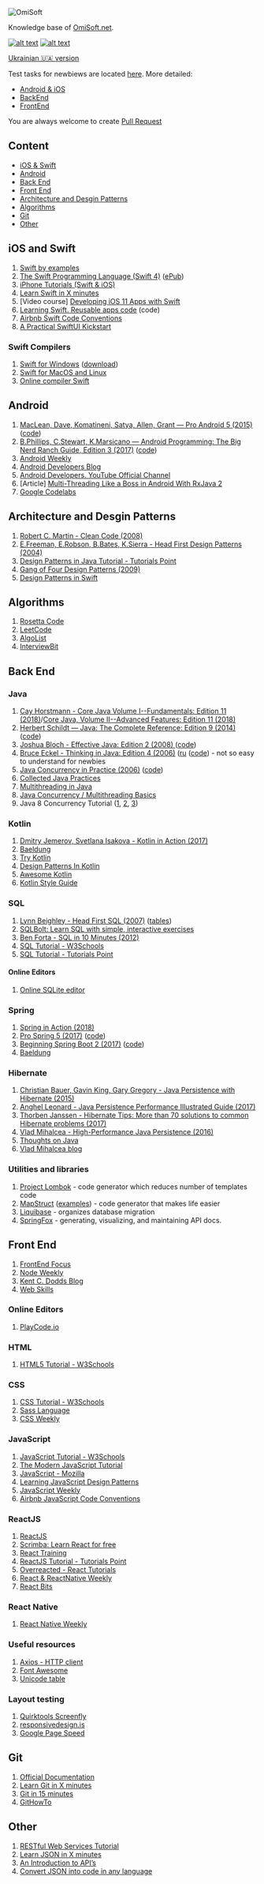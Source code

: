 ![OmiSoft](/images/header.png)

Knowledge base of [OmiSoft.net](https://omisoft.net/?utm_source=github&utm_medium=social).  

[![alt text][1.1]][1]
[![alt text][2.1]][2]

[1]: http://www.twitter.com/omisoftnet
[2]: http://www.facebook.com/omisoftnet

[1.1]: http://i.imgur.com/wWzX9uB.png (twitter icon without padding)
[2.1]: http://i.imgur.com/fep1WsG.png (facebook icon without padding)

[Ukrainian 🇺🇦 version](./README_UKR.md)

Test tasks for newbiews are located [here](https://github.com/eresid/education/tree/master/exercises). More detailed:

- [Android & iOS](https://github.com/eresid/education/blob/master/exercises/BlogMobile.md)
- [BackEnd](https://github.com/eresid/education/blob/master/exercises/Blog.md)
- [FrontEnd](https://github.com/eresid/education/blob/master/exercises/BlogWeb.md)

You are always welcome to create [Pull Request](https://github.com/eresid/education/pulls)

## Content

- [iOS & Swift](#iOS-and-Swift)
- [Android](#Android)
- [Back End](#Back-end)
- [Front End](#Front-end)
- [Architecture and Desgin Patterns](#Architecture-and-Desgin-Patterns)
- [Algorithms](#Algorithms)
- [Git](#Git)
- [Other](#Other)

## iOS and Swift

1) [Swift by examples](http://brettbukowski.github.io/SwiftExamples/)
2) [The Swift Programming Language (Swift 4)](https://developer.apple.com/library/content/documentation/Swift/Conceptual/Swift_Programming_Language/) ([ePub](https://swift.org/documentation/TheSwiftProgrammingLanguage(Swift4).epub))
3) [iPhone Tutorials (Swift & iOS)](https://www.raywenderlich.com/tutorials)
4) [Learn Swift in X minutes](https://learnxinyminutes.com/docs/swift/)
5) [Video course] [Developing iOS 11 Apps with Swift](https://itunes.apple.com/us/course/developing-ios-11-apps-with-swift/id1309275316)
6) [Learning Swift. Reusable apps code](https://github.com/btrn/Swift) (code)
7) [Airbnb Swift Code Conventions](https://github.com/airbnb/swift)
8) [A Practical SwiftUI Kickstart](https://matteomanferdini.com/swiftui/)

### Swift Compilers

1) [Swift for Windows](https://swiftforwindows.github.io/) ([download](https://github.com/SwiftForWindows/SwiftForWindows/releases))
2) [Swift for MacOS and Linux](https://swift.org/download/)
3) [Online compiler Swift](https://glot.io/new/swift)

## Android

1) [MacLean, Dave, Komatineni, Satya, Allen, Grant — Pro Android 5 (2015)](https://www.apress.com/gp/book/9781430246800) ([code](https://github.com/Apress/pro-android-5))
2) [B.Phillips, C.Stewart, K.Marsicano  — Android Programming: The Big Nerd Ranch Guide, Edition 3 (2017)](https://play.google.com/store/books/details/Bill_Phillips_Android_Programming?id=1igDDgAAQBAJ) ([code](http://www.bignerdranch.com/solutions/AndroidProgramming.zip))
3) [Android Weekly](http://androidweekly.net/)
4) [Android Developers Blog](https://android-developers.googleblog.com/)
5) [Android Developers. YouTube Official Channel](https://www.youtube.com/user/androiddevelopers)
6) [Article] [Multi-Threading Like a Boss in Android With RxJava 2](https://blog.gojekengineering.com/multi-threading-like-a-boss-in-android-with-rxjava-2-b8b7cf6eb5e2)
7) [Google Codelabs](https://codelabs.developers.google.com/)

## Architecture and Desgin Patterns

1) [Robert C. Martin - Clean Code (2008)](https://play.google.com/store/books/details?id=_i6bDeoCQzsC)
2) [E.Freeman, E.Robson, B.Bates, K.Sierra - Head First Design Patterns (2004)](https://play.google.com/store/books/details/Eric_Freeman_Head_First_Design_Patterns?id=NXIrAQAAQBAJ)
3) [Design Patterns in Java Tutorial - Tutorials Point](https://www.tutorialspoint.com/design_pattern/index.htm)
4) [Gang of Four Design Patterns (2009)](http://www.blackwasp.co.uk/gofpatterns.aspx)
5) [Design Patterns in Swift](https://github.com/ochococo/Design-Patterns-In-Swift)

## Algorithms

1) [Rosetta Code](http://rosettacode.org/)
2) [LeetCode](https://leetcode.com)
3) [AlgoList](http://algolist.net/)
4) [InterviewBit](https://www.interviewbit.com/)

## Back End

### Java

1) [Cay Horstmann - Core Java Volume I--Fundamentals: Edition 11 (2018)](https://play.google.com/store/books/details/Cay_S_Horstmann_Core_Java_Volume_I_Fundamentals?id=qIhnDwAAQBAJ)/[Core Java, Volume II--Advanced Features: Edition 11 (2018)](https://play.google.com/store/books/details/Cay_S_Horstmann_Core_Java_Volume_II_Advanced_Featu?id=m1yGDwAAQBAJ)
2) [Herbert Schildt — Java: The Complete Reference: Edition 9 (2014)](https://play.google.com/store/books/details/Herbert_Schildt_Java_The_Complete_Reference_Ninth?id=fY-bAgAAQBAJ) ([code](https://github.com/hloong/Java-The-Complete-Reference-Ninth-Edition-SourceCode))
3) [Joshua Bloch - Effective Java: Edition 2 (2008) ](https://play.google.com/store/books/details/Joshua_Bloch_Effective_Java?id=ka2VUBqHiWkC) ([code](https://github.com/marhan/effective-java-examples))
4) [Bruce Eckel - Thinking in Java: Edition 4 (2006)](https://sophia.javeriana.edu.co/~cbustaca/docencia/POO-2016-01/documentos/Thinking_in_Java_4th_edition.pdf) ([ru](https://rozetka.com.ua/ua/21486081/p21486081/) ([code](http://www.mindviewinc.com/TIJ4/CodeInstructions.html)) - not so easy to understand for newbies
5) [Java Concurrency in Practice (2006)](https://play.google.com/store/books/details/Tim_Peierls_Java_Concurrency_in_Practice?id=EK43StEVfJIC) ([code](http://jcip.net/listings.html))
6) [Collected Java Practices](http://www.javapractices.com/home/HomeAction.do)
7) [Multithreading in Java](https://beginnersbook.com/2013/03/multithreading-in-java/)
8) [Java Concurrency / Multithreading Basics](https://www.callicoder.com/java-concurrency-multithreading-basics/)
9) Java 8 Concurrency Tutorial ([1](http://winterbe.com/posts/2015/04/07/java8-concurrency-tutorial-thread-executor-examples/), [2](http://winterbe.com/posts/2015/04/30/java8-concurrency-tutorial-synchronized-locks-examples/), [3](http://winterbe.com/posts/2015/05/22/java8-concurrency-tutorial-atomic-concurrent-map-examples/))

### Kotlin

1) [Dmitry Jemerov, Svetlana Isakova - Kotlin in Action (2017)](https://www.manning.com/books/kotlin-in-action)
2) [Baeldung](https://www.baeldung.com/category/kotlin/)
3) [Try Kotlin](https://try.kotlinlang.org/)
4) [Design Patterns In Kotlin](https://github.com/dbacinski/Design-Patterns-In-Kotlin)
5) [Awesome Kotlin](https://github.com/KotlinBy/awesome-kotlin)
6) [Kotlin Style Guide](https://developer.android.com/kotlin/style-guide)


### SQL

1) [Lynn Beighley - Head First SQL (2007)](https://play.google.com/store/books/details/Lynn_Beighley_Head_First_SQL?id=5iR4hZNSCcgC) ([tables](http://www.headfirstlabs.com/books/hfsql/))
2) [SQLBolt: Learn SQL with simple, interactive exercises](https://sqlbolt.com)
3) [Ben Forta - SQL in 10 Minutes (2012)](https://play.google.com/store/books/details/Ben_Forta_SQL_in_10_Minutes_Sams_Teach_Yourself?id=IkBxyCMqwI8C)
4) [SQL Tutorial - W3Schools](https://www.w3schools.com/sql/)
5) [SQL Tutorial - Tutorials Point](https://www.tutorialspoint.com/sql/)

#### Online Editors
1) [Online SQLite editor](https://sqliteonline.com/)

### Spring

1) [Spring in Action (2018)](https://www.manning.com/books/spring-in-action-fifth-edition)
2) [Pro Spring 5 (2017)](https://www.apress.com/gp/book/9781484228074) ([code](https://github.com/Apress/pro-spring-5))
3) [Beginning Spring Boot 2 (2017)](https://www.apress.com/gp/book/9781484229309) ([code](https://github.com/Apress/beg-spring-boot-2))
4) [Baeldung](http://www.baeldung.com)

### Hibernate

1) [Christian Bauer, Gavin King, Gary Gregory - Java Persistence with Hibernate (2015)](https://www.manning.com/books/java-persistence-with-hibernate-second-edition)
2) [Anghel Leonard - Java Persistence Performance Illustrated Guide (2017)](https://leanpub.com/java-persistence-performance-illustrated-guide)
3) [Thorben Janssen - Hibernate Tips: More than 70 solutions to common Hibernate problems (2017)](https://www.amazon.com/Hibernate-Tips-solutions-common-problems-ebook/dp/B06XXGYZHS/ref=sr_1_1?tag=toj04-20)
4) [Vlad Mihalcea - High-Performance Java Persistence (2016)](https://www.amazon.com/High-Performance-Java-Persistence-Vlad-Mihalcea/dp/973022823X)
5) [Thoughts on Java](https://thoughts-on-java.org/)
6) [Vlad Mihalcea blog](https://vladmihalcea.com/blog/)

### Utilities and libraries

1) [Project Lombok](https://projectlombok.org/) - code generator which reduces number of templates code
2) [MapStruct](http://mapstruct.org/) ([examples](https://github.com/mapstruct/mapstruct-examples)) - code generator that makes life easier
3) [Liquibase](http://www.liquibase.org/) - organizes database migration
4) [SpringFox](https://springfox.github.io/springfox/) - generating, visualizing, and maintaining API docs.

## Front End

1) [FrontEnd Focus](https://frontendfoc.us/)
2) [Node Weekly](https://nodeweekly.com/)
3) [Kent C. Dodds Blog](https://kentcdodds.com/)
4) [Web Skills](https://andreasbm.github.io/web-skills/)

### Online Editors
1) [PlayCode.io](https://playcode.io/)

### HTML

1) [HTML5 Tutorial - W3Schools](https://www.w3schools.com/html/default.asp)

### CSS

1) [CSS Tutorial - W3Schools](https://www.w3schools.com/css/)
2) [Sass Language](http://sass-lang.com/guide)
3) [CSS Weekly](https://css-weekly.com/)

### JavaScript

1) [JavaScript Tutorial - W3Schools](https://www.w3schools.com/js/default.asp)
2) [The Modern JavaScript Tutorial](https://javascript.info/)
3) [JavaScript - Mozilla](https://developer.mozilla.org/en/docs/Web/JavaScript)
4) [Learning JavaScript Design Patterns](https://addyosmani.com/resources/essentialjsdesignpatterns/book/)
5) [JavaScript Weekly](https://javascriptweekly.com/)
6) [Airbnb JavaScript Code Conventions](https://github.com/airbnb/javascript)

### ReactJS

1) [ReactJS](https://reactjs.org/)
2) [Scrimba: Learn React for free](https://scrimba.com/playlist/p7P5Hd)
3) [React Training](https://reacttraining.com/react-router/web/example/basic)
4) [ReactJS Tutorial - Tutorials Point](https://www.tutorialspoint.com/reactjs/index.htm)
5) [Overreacted - React Tutorials](https://overreacted.io/)
6) [React & ReactNative Weekly](https://react.statuscode.com/)
7) [React Bits](https://vasanthk.gitbooks.io/react-bits/)

### React Native

1) [React Native Weekly](https://reactnative.cc/)

### Useful resources

1) [Axios - HTTP client](https://github.com/axios/axios)
2) [Font Awesome](http://fontawesome.io/)
3) [Unicode table](https://unicode-table.com/)

### Layout testing

1) [Quirktools Screenfly](http://quirktools.com/screenfly/)
2) [responsivedesign.is](http://ami.responsivedesign.is/)
3) [Google Page Speed](https://developers.google.com/speed/pagespeed/insights/)

## Git

1) [Official Documentation](https://git-scm.com/book/en/v2)
2) [Learn Git in X minutes](https://learnxinyminutes.com/docs/git/)
3) [Git in 15 minutes](https://try.github.io)
4) [GitHowTo](https://githowto.com/)

## Other

1) [RESTful Web Services Tutorial](https://www.tutorialspoint.com/restful/index.htm)
2) [Learn JSON in X minutes](https://learnxinyminutes.com/docs/json/)
3) [An Introduction to API’s](https://restful.io/an-introduction-to-api-s-cee90581ca1b?gi=5134b448bd4f)
4) [Convert JSON into code in any language](https://quicktype.io/)

